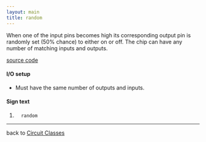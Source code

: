 ```yaml
---
layout: main
title: random
---
```


When one of the input pins becomes high its corresponding output pin is randomly set (50% chance) to either on or off.
The chip can have any number of matching inputs and outputs.
 
[source code](https://github.com/eisental/BasicCircuits/blob/master/src/main/java/org/tal/basiccircuits/random.java)

#### I/O setup 
* Must have the same number of outputs and inputs.

#### Sign text
1. `   random   `
***
back to [Circuit Classes](Home)
